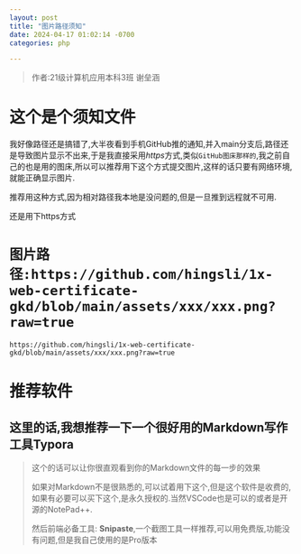 ```yaml
---
layout: post
title: "图片路径须知"
date: 2024-04-17 01:02:14 -0700
categories: php

---
```


> 作者:21级计算机应用本科3班 谢垒涵

# 这个是个须知文件

我好像路径还是搞错了,大半夜看到手机GitHub推的通知,并入main分支后,路径还是导致图片显示不出来,于是我直接采用*https*方式,类似`GitHub图床那样的`,我之前自己的也是用的图床,所以可以推荐用下这个方式提交图片,这样的话只要有网络环境,就能正确显示图片.

推荐用这种方式,因为相对路径我本地是没问题的,但是一旦推到远程就不可用.

还是用下https方式



# `图片路径:https://github.com/hingsli/1x-web-certificate-gkd/blob/main/assets/xxx/xxx.png?raw=true`

```http
https://github.com/hingsli/1x-web-certificate-gkd/blob/main/assets/xxx/xxx.png?raw=true
```

# 推荐软件

## 这里的话,我想推荐一下一个很好用的Markdown写作工具Typora

> 这个的话可以让你很直观看到你的Markdown文件的每一步的效果
>
> 如果对Markdown不是很熟悉的,可以试着用下这个,但是这个软件是收费的,如果有必要可以买下这个,是永久授权的.当然VSCode也是可以的或者是开源的NotePad++.
>
> 然后前端必备工具: **Snipaste**,一个截图工具一样推荐,可以用免费版,功能没有问题,但是我自己使用的是Pro版本
